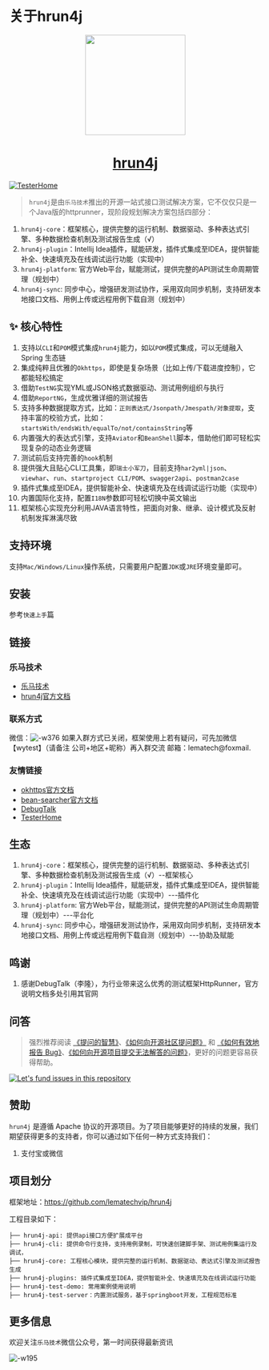 # 关于hrun4j



<p align="center">
  <a href="https://www.lematech.vip/">
    <img width="200" src="https://cdn.lematech.vip/lematech_logo.png"></a>
</p>

<h1 align="center">
  <a href="https://www.lematech.vip/" target="_blank">hrun4j</a>
</h1>

[![TesterHome](https://img.shields.io/badge/TTF-TesterHome-2955C5.svg)](https://testerhome.com/github_statistics)

>`hrun4j`是由`乐马技术`推出的开源一站式接口测试解决方案，它不仅仅只是一个Java版的httprunner，现阶段规划解决方案包括四部分：


1. `hrun4j-core`：框架核心，提供完整的运行机制、数据驱动、多种表达式引擎、多种数据检查机制及测试报告生成（√）
2. `hrun4j-plugin`：Intellij Idea插件，赋能研发，插件式集成至IDEA，提供智能补全、快速填充及在线调试运行功能（实现中）
3. `hrun4j-platform`: 官方Web平台，赋能测试，提供完整的API测试生命周期管理（规划中）
4. `hrun4j-sync`: 同步中心，增强研发测试协作，采用双向同步机制，支持研发本地接口文档、用例上传或远程用例下载自测（规划中）


## ✨ 核心特性

1. 支持以`CLI`和`POM`模式集成`hrun4j`能力，如以`POM`模式集成，可以无缝融入Spring 生态链
2. 集成纯粹且优雅的`Okhttps`，即使是复杂场景（比如上传/下载进度控制），它都能轻松搞定
3. 借助`TestNG`实现YML或JSON格式数据驱动、测试用例组织与执行
4. 借助`ReportNG`，生成优雅详细的测试报告
5. 支持多种数据提取方式，比如：`正则表达式/Jsonpath/Jmespath/对象提取`，支持丰富的校验方式，比如：`startsWith/endsWith/equalTo/not/containsString`等
6. 内置强大的表达式引擎，支持`Aviator`和`BeanShell`脚本，借助他们即可轻松实现复杂的动态业务逻辑
7. 测试前后支持完善的`hook`机制
8. 提供强大且贴心CLI工具集，即`瑞士小军刀`，目前支持`har2yml|json`、`viewhar`、`run`、`startproject CLI/POM`、`swagger2api`、`postman2case`
9. 插件式集成至IDEA，提供智能补全、快速填充及在线调试运行功能（实现中）
10. 内置国际化支持，配置`I18N`参数即可轻松切换中英文输出
11. 框架核心实现充分利用JAVA语言特性，把面向对象、继承、设计模式及反射机制发挥淋漓尽致


## 支持环境

支持`Mac/Windows/Linux`操作系统，只需要用户配置`JDK`或`JRE`环境变量即可。

## 安装

参考`快速上手`篇

## 链接


### 乐马技术

- [乐马技术](https://www.lematech.vip/)
- [hrun4j官方文档](https://www.lematech.vip/docs/react/introduce-cn)

### 联系方式

微信：![-w376](http://cdn.lematech.vip/mweb/16257987099898.jpg)
如果入群方式已关闭，框架使用上若有疑问，可先加微信【wytest】（请备注 公司+地区+昵称）再入群交流
邮箱：lematech@foxmail.


### 友情链接

- [okhttps官方文档](https://github.com/ejlchina/okhttps)
- [bean-searcher官方文档](https://github.com/ejlchina/bean-searcher)
- [DebugTalk](https://debugtalk.com/)
- [TesterHome](https://testerhome.com/)

## 生态

1. `hrun4j-core`：框架核心，提供完整的运行机制、数据驱动、多种表达式引擎、多种数据检查机制及测试报告生成（√）--框架核心
2. `hrun4j-plugin`：Intellij Idea插件，赋能研发，插件式集成至IDEA，提供智能补全、快速填充及在线调试运行功能（实现中）---插件化
3. `hrun4j-platform`: 官方Web平台，赋能测试，提供完整的API测试生命周期管理（规划中）---平台化
4. `hrun4j-sync`: 同步中心，增强研发测试协作，采用双向同步机制，支持研发本地接口文档、用例上传或远程用例下载自测（规划中）---协助及赋能

## 鸣谢

1. 感谢DebugTalk（李隆），为行业带来这么优秀的测试框架HttpRunner，官方说明文档多处引用其官网

## 问答

> 强烈推荐阅读 [《提问的智慧》](https://github.com/ryanhanwu/How-To-Ask-Questions-The-Smart-Way)、[《如何向开源社区提问题》](https://github.com/seajs/seajs/issues/545) 和 [《如何有效地报告 Bug》](http://www.chiark.greenend.org.uk/%7Esgtatham/bugs-cn.html)、[《如何向开源项目提交无法解答的问题》](https://zhuanlan.zhihu.com/p/25795393)，更好的问题更容易获得帮助。

[![Let's fund issues in this repository](https://issuehunt.io/static/embed/issuehunt-button-v1.svg)](https://issuehunt.io/repos/104172832)

## 赞助

`hrun4j` 是遵循 Apache 协议的开源项目。为了项目能够更好的持续的发展，我们期望获得更多的支持者，你可以通过如下任何一种方式支持我们：

1. 支付宝或微信


## 项目划分

框架地址：https://github.com/lematechvip/hrun4j

工程目录如下：
```
├── hrun4j-api: 提供api接口方便扩展成平台
├── hrun4j-cli: 提供命令行支持，支持用例录制，可快速创建脚手架、测试用例集运行及调试，
├── hrun4j-core: 工程核心模块，提供完整的运行机制、数据驱动、表达式引擎及测试报告生成
├── hrun4j-plugins: 插件式集成至IDEA，提供智能补全、快速填充及在线调试运行功能
├── hrun4j-test-demo: 常用案例使用说明
├── hrun4j-test-server：内置测试服务，基于springboot开发，工程规范标准
```

## 更多信息

欢迎关注`乐马技术`微信公众号，第一时间获得最新资讯

![-w195](http://cdn.lematech.vip/mweb/16255583450362.jpg)


